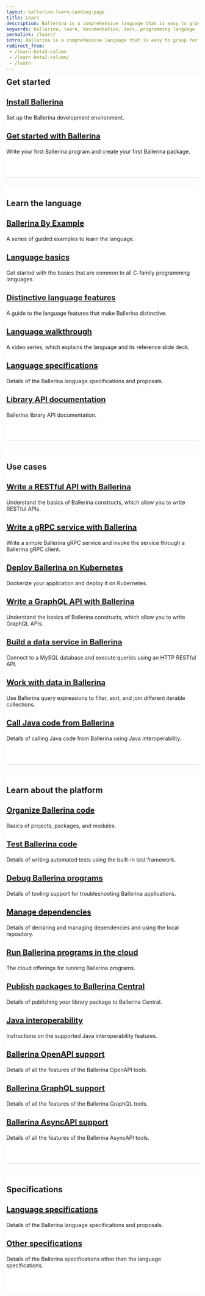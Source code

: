 ```yaml
---
layout: ballerina-learn-landing-page
title: Learn
description: Ballerina is a comprehensive language that is easy to grasp for anyone with prior programming experience. Start learning with the material below.
keywords: ballerina, learn, documentation, docs, programming language
permalink: /learn/
intro: Ballerina is a comprehensive language that is easy to grasp for anyone with prior programming experience. Let's start learning Ballerina.
redirect_from:
 - /learn-beta2-column
 - /learn-beta2-column/
 - /learn
---
```


<div class="container">
<div class="row" style="background-color:#ffffff; padding-bottom:45px; margin-bottom:25px; border-bottom:1px solid #c7c7c7">
<h2 id="get-started">Get started</h2>
<a href="/learn/install-ballerina/set-up-ballerina/">
    <h3 id="install-ballerina">Install Ballerina</h3> </a>
    <p >Set up the Ballerina development environment.  </p>
 <a href="/learn/get-started-with-ballerina/">
    <h3 id="get-started-with-ballerina">Get started with Ballerina</h3></a>
   <p >Write your first Ballerina program and create your first Ballerina package. </p>
</div>
</div>

<div class="container">
<div class="row" style="background-color:#ffffff; padding-bottom:45px; margin-bottom:25px; border-bottom:1px solid #c7c7c7">
<h2 id="learn-the-language" style="padding-top:30px;">Learn the language</h2>
<a href="/learn/by-example/">
    <h3 id="ballerina-by-example">Ballerina By Example</h3></a>
    <p >A series of guided examples to learn the language. </p>
<a href="/learn/language-basics/">
    <h3 id="language-basics">Language basics</h3></a>
    <p >Get started with the basics that are common to all C-family programming languages. </p>
 <a href="/learn/distinctive-language-features/">
  <h3 id="distinctive-language-features">Distinctive language features</h3></a>
 	<p>A guide to the language features that make Ballerina distinctive.  </p>
	  <a href="/learn/language-walkthrough/">
   	<h3 id="language-walkthrough">Language walkthrough</h3></a>
  <p>A video series, which explains the language and its reference slide deck. </p>
   <a href="/learn/language-specifications/">
  <h3 id="language-specifications-1">Language specifications</h3></a>
		<p>Details of the Ballerina language specifications and proposals.  </p>
         <a href="https://lib.ballerina.io/">
  	<h3 id="library-api-documentation">Library API documentation</h3></a>
		<p>Ballerina library API documentation. </p>
</div>
</div>

<div class="container">
<div class="row" style="background-color:#ffffff; padding-bottom:45px; margin-bottom:25px; border-bottom:1px solid #c7c7c7">
<h2 id="use-cases" style="padding-top:30px;">Use cases</h2>
<a href="/learn/write-a-restful-api-with-ballerina/">
    <h3 id="write-a-restful-api-with-ballerina">Write a RESTful API with Ballerina</h3></a>
    <p >Understand the basics of Ballerina constructs, which allow you to write RESTful APIs. </p>
<a href="/learn/write-a-grpc-service-with-ballerina/">
    <h3 id="write-a-grpc-service-with-ballerina">Write a gRPC service with Ballerina</h3></a>
    <p >Write a simple Ballerina gRPC service and invoke the service through a Ballerina gRPC client. </p>
 <a href="/learn/deploy-ballerina-on-kubernetes/">
    <h3 id="deploy-ballerina-on-kubernetes">Deploy Ballerina on Kubernetes</h3></a>
   <p >Dockerize your application and deploy it on Kubernetes. </p>
   <a href="/learn/write-a-graphql-api-with-ballerina/">
    <h3 id="write-a-graphql-api-with-ballerina">Write a GraphQL API with Ballerina</h3></a>
    <p >Understand the basics of Ballerina constructs, which allow you to write GraphQL APIs. </p>
	<a href="/learn/build-a-data-service-in-ballerina/">
    <h3 id="build-a-data-service-in-ballerina">Build a data service in Ballerina</h3></a>
    <p >Connect to a MySQL database and execute queries using an HTTP RESTful API. </p>
	<a href="/learn/work-with-data-in-ballerina/">
    <h3 id="work-with-data-in-ballerina">Work with data in Ballerina</h3></a>
    <p >Use Ballerina query expressions to filter, sort, and join different iterable collections. </p>
	<a href="/learn/call-java-code-from-ballerina/">
 <h3 id="call-java-code-from-ballerina">Call Java code from Ballerina</h3></a>
		<p>Details of calling Java code from Ballerina using Java interoperability.  </p>
</div>

<div class="container">
<div class="row" style="background-color:#ffffff; padding-bottom:45px; margin-bottom:25px; border-bottom:1px solid #c7c7c7">
<h2 id="learn-about-the-platform" style="padding-top:30px;">Learn about the platform</h2>
 <a href="/learn/organize-ballerina-code/">
  <h3 id="organize-ballerina-code">Organize Ballerina code</h3></a>
 	<p>Basics of projects, packages, and modules.  </p>
	   <a href="/learn/test-ballerina-code/">
   <h3 id="test-ballerina-code">Test Ballerina code</h3> </a>
    <p>Details of writing automated tests using the built-in test framework.  </p>
	<a href="/learn/debug-ballerina-programs/">
  		<h3 id="debug-ballerina-programs">Debug Ballerina programs</h3></a>
		<p>Details of tooling support for troubleshooting Ballerina applications.  </p>
	  <a href="/learn/manage-dependencies/">
 	<h3 id="manage-dependencies">Manage dependencies </h3></a>
  			<p>Details of declaring and managing dependencies and using the local repository.</p>
 <a href="/learn/run-ballerina-programs-in-the-cloud/">
  		<h3 id="run-ballerina-programs-in-the-cloud">Run Ballerina programs in the cloud</h3></a>
 	<p>The cloud offerings for running Ballerina programs.  </p>
	 <a href="/learn/publish-packages-to-ballerina-central/">
  		<h3 id="publish-packages-to-ballerina-central">Publish packages to Ballerina Central</h3></a>
		<p>Details of publishing your library package to Ballerina Central.  </p>
		  <a href="/learn/java-interoperability/">
     <h3 id="java-interoperability">Java interoperability</h3></a>
		<p>Instructions on the supported Java interoperability features.  </p>
		 <a href="/learn/ballerina-openapi-support/">
    <h3 id="ballerina-openapi-support">Ballerina OpenAPI support </h3></a>
    <p >Details of all the features of the Ballerina OpenAPI tools. </p>
     <a href="/learn/ballerina-graphql-support/">
    <h3 id="ballerina-graphql-support">Ballerina GraphQL support </h3></a>
    <p >Details of all the features of the Ballerina GraphQL tools. </p>
     <a href="/learn/ballerina-asyncapi-support/">
    <h3 id="ballerina-async-support">Ballerina AsyncAPI support </h3></a>
    <p >Details of all the features of the Ballerina AsyncAPI tools. </p>
</div>
</div>

<div class="container">
<div class="row" style="background-color:#ffffff; padding-bottom:45px; margin-bottom:25px">
	<h2 id="specifications" style="padding-top:30px;">Specifications</h2>
 <a href="/learn/language-specifications/">
  <h3 id="language-specifications-2">Language specifications</h3></a>
		<p>Details of the Ballerina language specifications and proposals.  </p>
		 <a href="/learn/other-specifications/">
  <h3 id="other-specifications">Other specifications</h3></a>
		<p>Details of the Ballerina specifications other than the language specifications.  </p>
</div>
</div>

<style>
	:not(pre) > code[class*="language-"], pre[class*="language-"]{
		    background: #e0dede !important;
	}
.cBallerina-io-Gray-row.cLandingPageintro{ 
	padding-bottom:0;
}

.cBallerina-io-Home-Middle-col{
	padding-left:15px !important;
} 
.column-gray-box{ 
    padding: 40px 25px 15px 25px;
    background-color:#efefef;
	height:	100%;
}
.row h2{ 
  display:block;
  margin-top:0;
}
.row h3{ 
  font-size:20px;
}
.column-gray-box-row{
	display: -webkit-box;
    display: -ms-flexbox;
    display: flex;
    -ms-flex-wrap: wrap;
    flex-wrap: wrap;
    margin-right: -15px;
    margin-left: -15px;
    margin-top: -15px;
}
.column-gray-box-grid{
    -webkit-box-flex: 0;
    -ms-flex: 0 0 100;
    flex: 0 0 100;
    max-width: 100;
	padding-left:15px;
	padding-right:15px;
	padding-top:15px;

}
@media only screen and (min-width: 992px) { 
	.column-gray-box-grid{
		-webkit-box-flex: 0;
		-ms-flex: 0 0 33.333333%;
		flex: 0 0 33.333333%;
		max-width: 33.333333%; 
	}
}
</style>
